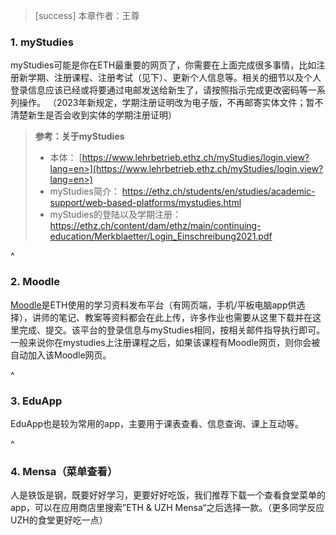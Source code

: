 > [success] 本章作者：王尊

### **1. myStudies**

myStudies可能是你在ETH最重要的网页了，你需要在上面完成很多事情，比如注册新学期、注册课程、注册考试（见下）、更新个人信息等。相关的细节以及个人登录信息应该已经或将要通过电邮发送给新生了，请按照指示完成更改密码等一系列操作。
（2023年新规定，学期注册证明改为电子版，不再邮寄实体文件；暂不清楚新生是否会收到实体的学期注册证明）

> **参考：关于myStudies**
>
> * 本体：
>   [https://www.lehrbetrieb.ethz.ch/myStudies/login.view?lang=en>](https://www.lehrbetrieb.ethz.ch/myStudies/login.view?lang=en>)
> * myStudies简介：
>   <https://ethz.ch/students/en/studies/academic-support/web-based-platforms/mystudies.html>
> * myStudies的登陆以及学期注册：<https://ethz.ch/content/dam/ethz/main/continuing-education/Merkblaetter/Login_Einschreibung2021.pdf>

^

### **2. Moodle**

[Moodle](https://moodle-app2.let.ethz.ch/auth/shibboleth/login.php)是ETH使用的学习资料发布平台（有网页端，手机/平板电脑app供选择），讲师的笔记、教案等资料都会在此上传，许多作业也需要从这里下载并在这里完成、提交。该平台的登录信息与myStudies相同，按相关邮件指导执行即可。一般来说你在mystudies上注册课程之后，如果该课程有Moodle网页，则你会被自动加入该Moodle网页。

^

### **3. EduApp**

EduApp也是较为常用的app，主要用于课表查看、信息查询、课上互动等。

^

### **4. Mensa（菜单查看**）

人是铁饭是钢，既要好好学习，更要好好吃饭，我们推荐下载一个查看食堂菜单的app，可以在应用商店里搜索”ETH & UZH Mensa“之后选择一款。（更多同学反应UZH的食堂更好吃一点）
